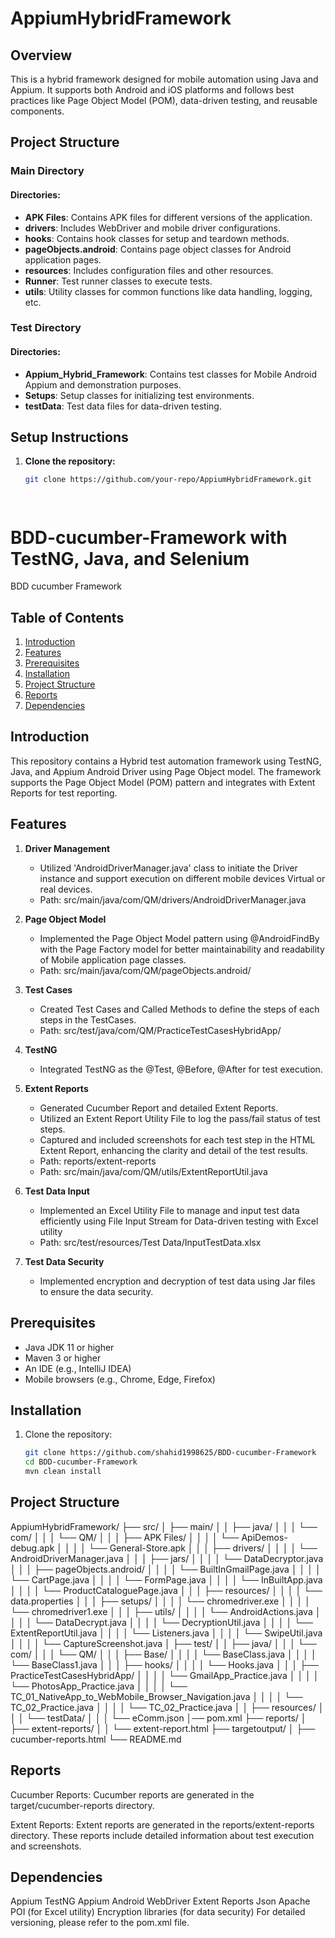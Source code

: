 # AppiumHybridFramework

## Overview
This is a hybrid framework designed for mobile automation using Java and Appium. It supports both Android and iOS platforms and follows best practices like Page Object Model (POM), data-driven testing, and reusable components.

## Project Structure

### Main Directory


#### Directories:
- **APK Files**: Contains APK files for different versions of the application.
- **drivers**: Includes WebDriver and mobile driver configurations.
- **hooks**: Contains hook classes for setup and teardown methods.
- **pageObjects.android**: Contains page object classes for Android application pages.
- **resources**: Includes configuration files and other resources.
- **Runner**: Test runner classes to execute tests.
- **utils**: Utility classes for common functions like data handling, logging, etc.

### Test Directory



#### Directories:
- **Appium_Hybrid_Framework**: Contains test classes for Mobile Android Appium and demonstration purposes.
- **Setups**: Setup classes for initializing test environments.
- **testData**: Test data files for data-driven testing.

## Setup Instructions

1. **Clone the repository:**
   ```sh
   git clone https://github.com/your-repo/AppiumHybridFramework.git




# BDD-cucumber-Framework with TestNG, Java, and Selenium
BDD cucumber Framework

## Table of Contents
1. [Introduction](#introduction)
2. [Features](#features)
3. [Prerequisites](#prerequisites)
4. [Installation](#installation)
5. [Project Structure](#project-structure)
6. [Reports](#reports)
7. [Dependencies](#dependencies)


## Introduction
This repository contains a Hybrid test automation framework using TestNG, Java, and Appium Android Driver using Page Object model.
The framework supports the Page Object Model (POM) pattern and integrates with Extent Reports for test reporting.

## Features
1. **Driver Management**
    - Utilized 'AndroidDriverManager.java' class to initiate the Driver instance and support execution on different mobile devices Virtual or real devices.
    - Path: src/main/java/com/QM/drivers/AndroidDriverManager.java

2. **Page Object Model**
    - Implemented the Page Object Model pattern using @AndroidFindBy with the Page Factory model for better maintainability and readability of Mobile application page classes.
    - Path: src/main/java/com/QM/pageObjects.android/

3. **Test Cases**
    - Created Test Cases and Called Methods to define the steps of each steps in the TestCases.
    - Path: src/test/java/com/QM/PracticeTestCasesHybridApp/

4. **TestNG**
    - Integrated TestNG as the @Test, @Before, @After for test execution.
    
5. **Extent Reports**
    - Generated Cucumber Report and detailed Extent Reports.
    - Utilized an Extent Report Utility File to log the pass/fail status of test steps.
    - Captured and included screenshots for each test step in the HTML Extent Report, enhancing the clarity and detail of the test results.
    - Path: reports/extent-reports
    - Path: src/main/java/com/QM/utils/ExtentReportUtil.java

6. **Test Data Input**
    - Implemented an Excel Utility File to manage and input test data efficiently using File Input Stream for Data-driven testing with Excel utility
    - Path: src/test/resources/Test Data/InputTestData.xlsx

7. **Test Data Security**
    - Implemented encryption and decryption of test data using Jar files to ensure the data security.


## Prerequisites
- Java JDK 11 or higher
- Maven 3 or higher
- An IDE (e.g., IntelliJ IDEA)
- Mobile browsers (e.g., Chrome, Edge, Firefox)

## Installation
1. Clone the repository:
   ```bash
   git clone https://github.com/shahid1998625/BDD-cucumber-Framework
   cd BDD-cucumber-Framework
   mvn clean install

## Project Structure
AppiumHybridFramework/
├── src/
│   ├── main/
│   │   ├── java/
│   │   │   └── com/
│   │   │       └── QM/
│   │   │           ├── APK Files/
│   │   │           │   └── ApiDemos-debug.apk
│   │   │           │   └── General-Store.apk
│   │   │           ├── drivers/
│   │   │           │   └── AndroidDriverManager.java
│   │   │           ├── jars/
│   │   │           │   └── DataDecryptor.java
│   │   │           ├── pageObjects.android/
│   │   │           │   └── BuiltInGmailPage.java
│   │   │           │   └── CartPage.java
│   │   │           │   └── FormPage.java
│   │   │           │   └── InBuiltApp.java
│   │   │           │   └── ProductCataloguePage.java
│   │   │           ├── resources/
│   │   │           │   └── data.properties
│   │   │           ├── setups/
│   │   │           │    └── chromedriver.exe
│   │   │           │    └── chromedriver1.exe
│   │   │           ├── utils/
│   │   │           │    └── AndroidActions.java
│   │   │           │    └── DataDecrypt.java
│   │   │           │    └── DecryptionUtil.java
│   │   │           │    └── ExtentReportUtil.java
│   │   │           │    └── Listeners.java
│   │   │           │    └── SwipeUtil.java
│   │   │           │    └── CaptureScreenshot.java
│   ├── test/
│   │   ├── java/
│   │   │   └── com/
│   │   │       └── QM/
│   │   │           ├── Base/
│   │   │           │    └── BaseClass.java
│   │   │           │    └── BaseClass1.java
│   │   │           ├── hooks/
│   │   │           │   └── Hooks.java
│   │   │           ├── PracticeTestCasesHybridApp/
│   │   │           │   └── GmailApp_Practice.java
│   │   │           │   └── PhotosApp_Practice.java
│   │   │           │   └── TC_01_NativeApp_to_WebMobile_Browser_Navigation.java
│   │   │           │   └── TC_02_Practice.java
│   │   │           │   └── TC_02_Practice.java
│   │   ├── resources/
│   │   │   └── testData/
│   │   │       └── eComm.json
│── pom.xml
├── reports/
│   ├── extent-reports/
│   │  └── extent-report.html
├── targetoutput/
│   ├── cucumber-reports.html
└── README.md



## Reports
Cucumber Reports:
Cucumber reports are generated in the target/cucumber-reports directory.

Extent Reports:
Extent reports are generated in the reports/extent-reports directory. These reports include detailed information about test execution and screenshots.

## Dependencies
Appium
TestNG
Appium Android WebDriver
Extent Reports
Json
Apache POI (for Excel utility)
Encryption libraries (for data security)
For detailed versioning, please refer to the pom.xml file.